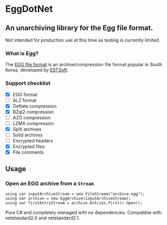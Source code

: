 
# EggDotNet
## An unarchiving library for the Egg file format.

Not intended for production use at this time as testing is currently limited.

### What is Egg?
The [EGG file format](https://en.wikipedia.org/wiki/EGG_(file_format)) is an archive/compression file format popular in South Korea, developed by [ESTSoft](https://en.wikipedia.org/wiki/ESTsoft). 

### Support checklist
- [x] EGG format
- [ ] ALZ format
- [x] Deflate compression
- [x] BZip2 compression
- [ ] AZO compression
- [ ] LZMA compression
- [x] Split archives
- [ ] Solid archives
- [ ] Encrypted headers
- [x] Encrypted files
- [x] File comments    

## Usage

### Open an EGG archive from a `Stream`

```
using var inputArchiveStream = new FileStream("archive.egg");
using var archive = new EggArchive(inputArchiveStream);
using var firstEntryStream = archive.Entries.First().Open();
```

Pure C# and completely managed with no dependencies.  Compatible with netstandard2.0 and netstandard2.1.
